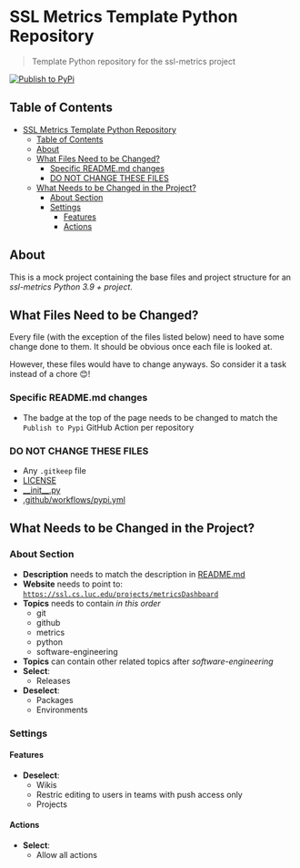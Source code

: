 # SSL Metrics Template Python Repository

> Template Python repository for the ssl-metrics project

[![Publish to PyPi](https://github.com/SoftwareSystemsLaboratory/ssl-metrics-template-python/actions/workflows/pypi.yml/badge.svg)](https://github.com/SoftwareSystemsLaboratory/ssl-metrics-template-python/actions/workflows/pypi.yml)

## Table of Contents

- [SSL Metrics Template Python Repository](#ssl-metrics-template-python-repository)
  - [Table of Contents](#table-of-contents)
  - [About](#about)
  - [What Files Need to be Changed?](#what-files-need-to-be-changed)
    - [Specific README.md changes](#specific-readmemd-changes)
    - [DO NOT CHANGE THESE FILES](#do-not-change-these-files)
  - [What Needs to be Changed in the Project?](#what-needs-to-be-changed-in-the-project)
    - [About Section](#about-section)
    - [Settings](#settings)
      - [Features](#features)
      - [Actions](#actions)

## About

This is a mock project containing the base files and project structure for an *ssl-metrics Python 3.9 + project*.

## What Files Need to be Changed?

Every file (with the exception of the files listed below) need to have some change done to them. It should be obvious once each file is looked at.

However, these files would have to change anyways. So consider it a task instead of a chore 😊!

### Specific README.md changes

- The badge at the top of the page needs to be changed to match the `Publish to Pypi` GitHub Action per repository

### DO NOT CHANGE THESE FILES

- Any `.gitkeep` file
- [LICENSE](LICENSE)
- [\_\_init__.py](ssl_metrics_MODULE_NAME/__init__.py)
- [.github/workflows/pypi.yml](.github/workflows/pypi.yml)

## What Needs to be Changed in the Project?

### About Section

- **Description** needs to match the description in [README.md](README.md)
- **Website** needs to point to: [`https://ssl.cs.luc.edu/projects/metricsDashboard`](https://ssl.cs.luc.edu/projects/metricsDashboard)
- **Topics** needs to contain *in this order*
  - git
  - github
  - metrics
  - python
  - software-engineering
- **Topics** can contain other related topics after *software-engineering*
- **Select**:
  - Releases
- **Deselect**:
  - Packages
  - Environments

### Settings

#### Features

- **Deselect**:
  - Wikis
  - Restric editing to users in teams with push access only
  - Projects

#### Actions

- **Select**:
  - Allow all actions
